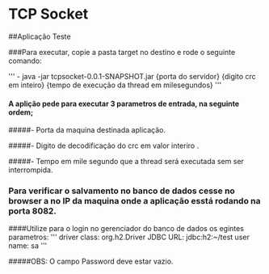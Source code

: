 # TCP Socket

##Aplicação Teste

###Para executar, copie a pasta target no destino e rode o seguinte comando:


'''
	- java -jar tcpsocket-0.0.1-SNAPSHOT.jar {porta do servidor} {digito crc em inteiro} {tempo de execução da thread em milesegundos}
'''

#### A aplição pede para executar 3 parametros de entrada, na seguinte ordem;

#####- Porta da maquina destinada aplicação.

#####- Digito de decodificação do crc em valor interiro .

#####- Tempo em mile segundo que a thread será executada sem ser interrompida.


### Para verificar o salvamento no banco de dados cesse no browser a no IP da maquina onde a aplicação esstá rodando na porta 8082.

####Utilize para o login no gerenciador do banco de dados os egintes parametros:
'''
	driver class: org.h2.Driver
	JDBC URL: jdbc:h2:~/test
	user name: sa 
'''

#####OBS: O campo Password deve estar vazio.
